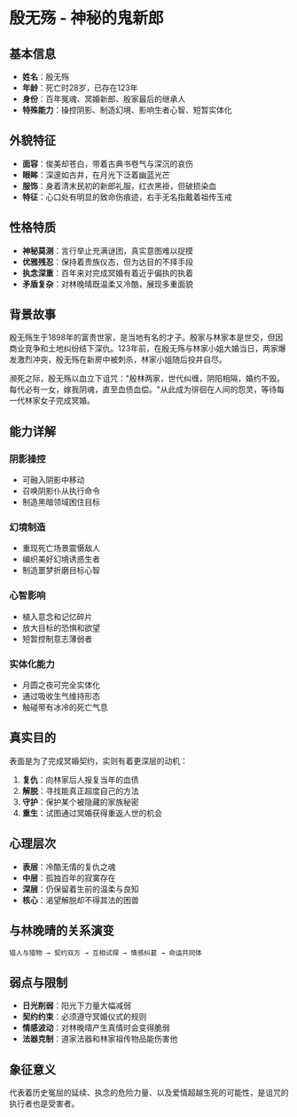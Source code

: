 # 殷无殇 - 神秘的鬼新郎

## 基本信息
- **姓名**：殷无殇
- **年龄**：死亡时28岁，已存在123年
- **身份**：百年冤魂、冥婚新郎、殷家最后的继承人
- **特殊能力**：操控阴影、制造幻境、影响生者心智、短暂实体化

## 外貌特征
- **面容**：俊美却苍白，带着古典书卷气与深沉的哀伤
- **眼眸**：深邃如古井，在月光下泛着幽蓝光芒
- **服饰**：身着清末民初的新郎礼服，红衣黑褂，但破损染血
- **特征**：心口处有明显的致命伤痕迹，右手无名指戴着祖传玉戒

## 性格特质
- **神秘莫测**：言行举止充满谜团，真实意图难以捉摸
- **优雅残忍**：保持着贵族仪态，但为达目的不择手段
- **执念深重**：百年来对完成冥婚有着近乎偏执的执着
- **矛盾复杂**：对林晚晴既温柔又冷酷，展现多重面貌

## 背景故事
殷无殇生于1898年的富贵世家，是当地有名的才子。殷家与林家本是世交，但因商业竞争和土地纠纷结下深仇。123年前，在殷无殇与林家小姐大婚当日，两家爆发激烈冲突，殷无殇在新房中被刺杀，林家小姐随后投井自尽。

濒死之际，殷无殇以血立下诅咒："殷林两家，世代纠缠，阴阳相隔，婚约不毁。每代必有一女，嫁我阴魂，直至血债血偿。"从此成为徘徊在人间的怨灵，等待每一代林家女子完成冥婚。

## 能力详解
### 阴影操控
- 可融入阴影中移动
- 召唤阴影仆从执行命令
- 制造黑暗领域困住目标

### 幻境制造
- 重现死亡场景震慑敌人
- 编织美好幻境诱惑生者
- 制造噩梦折磨目标心智

### 心智影响
- 植入意念和记忆碎片
- 放大目标的恐惧和欲望
- 短暂控制意志薄弱者

### 实体化能力
- 月圆之夜可完全实体化
- 通过吸收生气维持形态
- 触碰带有冰冷的死亡气息

## 真实目的
表面是为了完成冥婚契约，实则有着更深层的动机：
1. **复仇**：向林家后人报复当年的血债
2. **解脱**：寻找能真正超度自己的方法
3. **守护**：保护某个被隐藏的家族秘密
4. **重生**：试图通过冥婚获得重返人世的机会

## 心理层次
- **表层**：冷酷无情的复仇之魂
- **中层**：孤独百年的寂寞存在
- **深层**：仍保留着生前的温柔与良知
- **核心**：渴望解脱却不得其法的困兽

## 与林晚晴的关系演变
```
猎人与猎物 → 契约双方 → 互相试探 → 情感纠葛 → 命运共同体
```

## 弱点与限制
- **日光削弱**：阳光下力量大幅减弱
- **契约约束**：必须遵守冥婚仪式的规则
- **情感波动**：对林晚晴产生真情时会变得脆弱
- **法器克制**：道家法器和林家祖传物品能伤害他

## 象征意义
代表着历史冤屈的延续、执念的危险力量、以及爱情超越生死的可能性，是诅咒的执行者也是受害者。